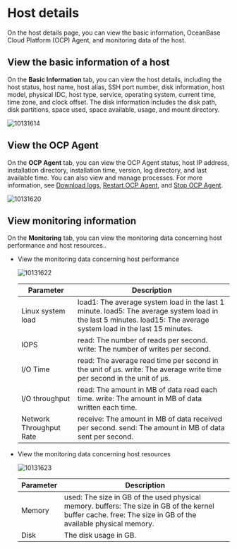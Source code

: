 Host details 
=================================

On the host details page, you can view the basic information, OceanBase Cloud Platform (OCP) Agent, and monitoring data of the host. 

View the basic information of a host 
---------------------------------------------------------

On the **Basic Information** tab, you can view the host details, including the host status, host name, host alias, SSH port number, disk information, host model, physical IDC, host type, service, operating system, current time, time zone, and clock offset. The disk information includes the disk path, disk partitions, space used, space available, usage, and mount directory.

![10131614](https://help-static-aliyun-doc.aliyuncs.com/assets/img/en-US/3814306461/p338355.png)

View the OCP Agent 
---------------------------------------

On the **OCP Agent** tab, you can view the OCP Agent status, host IP address, installation directory, installation time, version, log directory, and last available time. You can also view and manage processes. For more information, see [Download logs](/en-US/3.ob-cloud-platform/4.manage-clusters/3.basic-operations/15.download-log.md), [Restart OCP Agent](/en-US/3.ob-cloud-platform/6.management-host/4.restart-the-ocp-agent.md), and [Stop OCP Agent](/en-US/3.ob-cloud-platform/6.management-host/5.stop-the-ocp-agent.md).

![10131620](https://help-static-aliyun-doc.aliyuncs.com/assets/img/en-US/3814306461/p338364.png)

View monitoring information 
------------------------------------------------

On the **Monitoring** tab, you can view the monitoring data concerning host performance and host resources.. 

* View the monitoring data concerning host performance

  ![10131622](https://help-static-aliyun-doc.aliyuncs.com/assets/img/en-US/3814306461/p338366.png)
  

  |        Parameter        |                                                                                            Description                                                                                             |
  |-------------------------|----------------------------------------------------------------------------------------------------------------------------------------------------------------------------------------------------|
  | Linux system load       | load1: The average system load in the last 1 minute. load5: The average system load in the last 5 minutes. load15: The average system load in the last 15 minutes. |
  | IOPS                    | read: The number of reads per second.  write: The number of writes per second.                                                                                                     |
  | I/O Time                | read: The average read time per second in the unit of µs.  write: The average write time per second in the unit of µs.                                                             |
  | I/O throughput          | read: The amount in MB of data read each time.  write: The amount in MB of data written each time.                                                                                 |
  | Network Throughput Rate | receive: The amount in MB of data received per second.  send: The amount in MB of data sent per second.                                                                            |

  

  

* View the monitoring data concerning host resources

  ![10131623](https://help-static-aliyun-doc.aliyuncs.com/assets/img/en-US/4814306461/p338367.png)
  

  | Parameter |                                                                                          Description                                                                                           |
  |-----------|------------------------------------------------------------------------------------------------------------------------------------------------------------------------------------------------|
  | Memory    | used: The size in GB of the used physical memory.  buffers: The size in GB of the kernel buffer cache.  free: The size in GB of the available physical memory. |
  | Disk      | The disk usage in GB.                                                                                                                                                                          |

  

  



